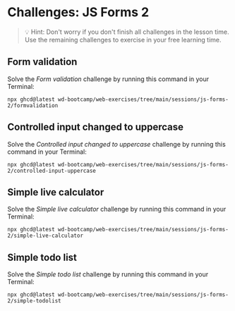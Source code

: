 # Challenges: JS Forms 2

> 💡 Hint: Don't worry if you don't finish all challenges in the lesson time. Use the remaining
> challenges to exercise in your free learning time.

## Form validation

Solve the _Form validation_ challenge by running this command in your Terminal:

```
npx ghcd@latest wd-bootcamp/web-exercises/tree/main/sessions/js-forms-2/formvalidation
```

## Controlled input changed to uppercase

Solve the _Controlled input changed to uppercase_ challenge by running this command in your Terminal:

```
npx ghcd@latest wd-bootcamp/web-exercises/tree/main/sessions/js-forms-2/controlled-input-uppercase
```

## Simple live calculator

Solve the _Simple live calculator_ challenge by running this command in your Terminal:

```
npx ghcd@latest wd-bootcamp/web-exercises/tree/main/sessions/js-forms-2/simple-live-calculator
```

## Simple todo list

Solve the _Simple todo list_ challenge by running this command in your Terminal:

```
npx ghcd@latest wd-bootcamp/web-exercises/tree/main/sessions/js-forms-2/simple-todolist
```
